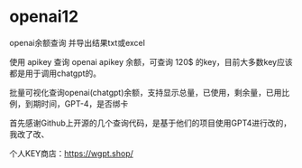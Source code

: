 # openai12
openai余额查询 并导出结果txt或excel

使用 apikey 查询 openai apikey 余额，可查询 120$ 的key，目前大多数key应该都是用于调用chatgpt的。

批量可视化查询openai(chatgpt)余额，支持显示总量，已使用，剩余量，已用比例，到期时间，GPT-4，是否绑卡


首先感谢Github上开源的几个查询代码，是基于他们的项目使用GPT4进行改的，我改了改、


个人KEY商店：https://wgpt.shop/
